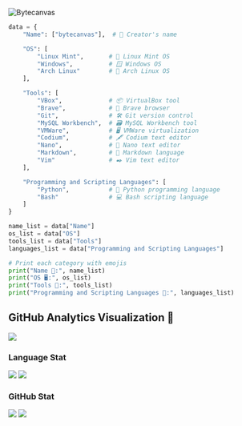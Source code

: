 ![Bytecanvas](https://github.com/bytecanvas/bytecanvas/assets/139046842/b95e6f36-c1da-4799-9341-a74e2fafa5a4)

```python
data = {
    "Name": ["bytecanvas"],  # 👤 Creator's name

    "OS": [
        "Linux Mint",       # 🐧 Linux Mint OS
        "Windows",          # 🪟 Windows OS
        "Arch Linux"        # 🏰 Arch Linux OS
    ],

    "Tools": [
        "VBox",             # 📦 VirtualBox tool
        "Brave",            # 🦁 Brave browser
        "Git",              # 🛠️ Git version control
        "MySQL Workbench",  # 🗃️ MySQL Workbench tool
        "VMWare",           # 🖥️ VMWare virtualization
        "Codium",           # 🖋️ Codium text editor
        "Nano",             # 💬 Nano text editor
        "Markdown",         # 📄 Markdown language
        "Vim"               # ✒️ Vim text editor
    ],

    "Programming and Scripting Languages": [
        "Python",           # 🐍 Python programming language
        "Bash"              # 💻 Bash scripting language
    ]
}

name_list = data["Name"]
os_list = data["OS"]
tools_list = data["Tools"]
languages_list = data["Programming and Scripting Languages"]

# Print each category with emojis
print("Name 👤:", name_list)
print("OS 🖥️:", os_list)
print("Tools 🔧:", tools_list)
print("Programming and Scripting Languages 📜:", languages_list)
```

## GitHub Analytics Visualization 🔎
![](https://github-profile-summary-cards.vercel.app/api/cards/profile-details?username=bytecanvas&theme=github_dark)
  
### Language Stat
![](https://github-profile-summary-cards.vercel.app/api/cards/repos-per-language?username=bytecanvas&theme=github_dark)
![](https://github-profile-summary-cards.vercel.app/api/cards/most-commit-language?username=bytecanvas&theme=github_dark)
  
### GitHub Stat 
![](https://github-profile-summary-cards.vercel.app/api/cards/stats?username=bytecanvas&theme=github_dark)
![](https://github-profile-summary-cards.vercel.app/api/cards/productive-time?username=bytecanvas&theme=github_dark)


